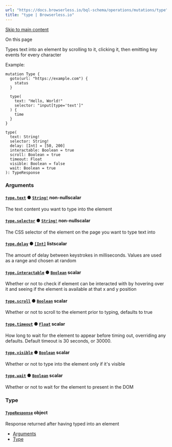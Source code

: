 ```yaml
---
url: "https://docs.browserless.io/bql-schema/operations/mutations/type"
title: "type | Browserless.io"
---
```


[Skip to main content](https://docs.browserless.io/bql-schema/operations/mutations/type#__docusaurus_skipToContent_fallback)

On this page

Types text into an element by scrolling to it, clicking it, then emitting key events for every character

Example:

```codeBlockLines_p187
mutation Type {
  goto(url: "https://example.com") {
    status
  }

  type(
    text: "Hello, World!"
    selector: "input[type='text']"
  ) {
    time
  }
}

```

```codeBlockLines_p187
type(
  text: String!
  selector: String!
  delay: [Int] = [50, 200]
  interactable: Boolean = true
  scroll: Boolean = true
  timeout: Float
  visible: Boolean = false
  wait: Boolean = true
): TypeResponse

```

### Arguments [​](https://docs.browserless.io/bql-schema/operations/mutations/type\#arguments "Direct link to Arguments")

#### [`type.text`](https://docs.browserless.io/bql-schema/operations/mutations/type\#) ● [`String!`](https://docs.browserless.io/bql-schema/types/scalars/string) non-nullscalar [​](https://docs.browserless.io/bql-schema/operations/mutations/type\#typetextstring-- "Direct link to typetextstring--")

The text content you want to type into the element

#### [`type.selector`](https://docs.browserless.io/bql-schema/operations/mutations/type\#) ● [`String!`](https://docs.browserless.io/bql-schema/types/scalars/string) non-nullscalar [​](https://docs.browserless.io/bql-schema/operations/mutations/type\#typeselectorstring-- "Direct link to typeselectorstring--")

The CSS selector of the element on the page you want to type text into

#### [`type.delay`](https://docs.browserless.io/bql-schema/operations/mutations/type\#) ● [`[Int]`](https://docs.browserless.io/bql-schema/types/scalars/int) listscalar [​](https://docs.browserless.io/bql-schema/operations/mutations/type\#typedelayint-- "Direct link to typedelayint--")

The amount of delay between keystrokes in milliseconds. Values are used as a range and chosen at random

#### [`type.interactable`](https://docs.browserless.io/bql-schema/operations/mutations/type\#) ● [`Boolean`](https://docs.browserless.io/bql-schema/types/scalars/boolean) scalar [​](https://docs.browserless.io/bql-schema/operations/mutations/type\#typeinteractableboolean- "Direct link to typeinteractableboolean-")

Whether or not to check if element can be interacted with by hovering over it and seeing if the element
is available at that x and y position

#### [`type.scroll`](https://docs.browserless.io/bql-schema/operations/mutations/type\#) ● [`Boolean`](https://docs.browserless.io/bql-schema/types/scalars/boolean) scalar [​](https://docs.browserless.io/bql-schema/operations/mutations/type\#typescrollboolean- "Direct link to typescrollboolean-")

Whether or not to scroll to the element prior to typing, defaults to true

#### [`type.timeout`](https://docs.browserless.io/bql-schema/operations/mutations/type\#) ● [`Float`](https://docs.browserless.io/bql-schema/types/scalars/float) scalar [​](https://docs.browserless.io/bql-schema/operations/mutations/type\#typetimeoutfloat- "Direct link to typetimeoutfloat-")

How long to wait for the element to appear before timing out, overriding any defaults. Default timeout is 30 seconds, or 30000.

#### [`type.visible`](https://docs.browserless.io/bql-schema/operations/mutations/type\#) ● [`Boolean`](https://docs.browserless.io/bql-schema/types/scalars/boolean) scalar [​](https://docs.browserless.io/bql-schema/operations/mutations/type\#typevisibleboolean- "Direct link to typevisibleboolean-")

Whether or not to type into the element only if it's visible

#### [`type.wait`](https://docs.browserless.io/bql-schema/operations/mutations/type\#) ● [`Boolean`](https://docs.browserless.io/bql-schema/types/scalars/boolean) scalar [​](https://docs.browserless.io/bql-schema/operations/mutations/type\#typewaitboolean- "Direct link to typewaitboolean-")

Whether or not to wait for the element to present in the DOM

### Type [​](https://docs.browserless.io/bql-schema/operations/mutations/type\#type "Direct link to Type")

#### [`TypeResponse`](https://docs.browserless.io/bql-schema/types/objects/type-response) object [​](https://docs.browserless.io/bql-schema/operations/mutations/type\#typeresponse- "Direct link to typeresponse-")

Response returned after having typed into an element

- [Arguments](https://docs.browserless.io/bql-schema/operations/mutations/type#arguments)
- [Type](https://docs.browserless.io/bql-schema/operations/mutations/type#type)